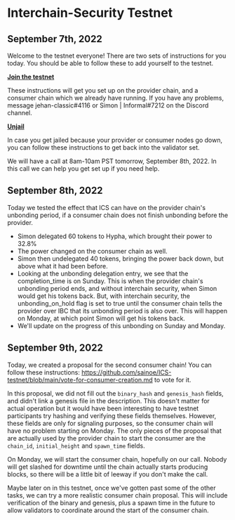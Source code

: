# Interchain-Security Testnet

## September 7th, 2022

Welcome to the testnet everyone! There are two sets of instructions for you today. You should be able to follow these to add yourself to the testnet.

**[Join the testnet](https://github.com/sainoe/ICS-testnet/blob/main/join-testnet-tutorial.md)**

These instructions will get you set up on the provider chain, and a consumer chain which we already have running. If you have any problems, message jehan-classic#4116 or Simon | Informal#7212 on the Discord channel.

**[Unjail](https://github.com/sainoe/ICS-testnet/blob/main/unjail.md)**

In case you get jailed because your provider or consumer nodes go down, you can follow these instructions to get back into the validator set.

We will have a call at 8am-10am PST tomorrow, September 8th, 2022. In this call we can help you get set up if you need help. 

## September 8th, 2022

Today we tested the effect that ICS can have on the provider chain's unbonding period, if a consumer chain does not finish unbonding before the provider.

- Simon delegated 60 tokens to Hypha, which brought their power to 32.8%
- The power changed on the consumer chain as well.
- Simon then undelegated 40 tokens, bringing the power back down, but above what it had been before.
- Looking at the unbonding delegation entry, we see that the completion_time is on Sunday. This is when the provider chain's unbonding period ends, and without interchain security, when Simon would get his tokens back. But, with interchain security, the unbonding_on_hold flag is set to true until the consumer chain tells the provider over IBC that its unbonding period is also over. This will happen on Monday, at which point Simon will get his tokens back.
- We'll update on the progress of this unbonding on Sunday and Monday.


## September 9th, 2022
Today, we created a proposal for the second consumer chain! You can follow these instructions: https://github.com/sainoe/ICS-testnet/blob/main/vote-for-consumer-creation.md to vote for it. 

In this proposal, we did not fill out the `binary_hash` and `genesis_hash` fields, and didn't link a genesis file in the description. This doesn't matter for actual operation but it would have been interesting to have testnet participants try hashing and verifying these fields themselves. However, these fields are only for signaling purposes, so the consumer chain will have no problem starting on Monday. The only pieces of the proposal that are actually used by the provider chain to start the consumer are the `chain_id`, `initial_height` and `spawn_time` fields.

On Monday, we will start the consumer chain, hopefully on our call. Nobody will get slashed for downtime until the chain actually starts producing blocks, so there will be a little bit of leeway if you don't make the call.

Maybe later on in this testnet, once we've gotten past some of the other tasks, we can try a more realistic consumer chain proposal. This will include verification of the binary and genesis, plus a spawn time in the future to allow validators to coordinate around the start of the consumer chain.
